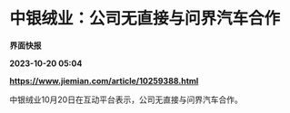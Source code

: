 # 中银绒业：公司无直接与问界汽车合作
**界面快报**

**2023-10-20 05:04**

**https://www.jiemian.com/article/10259388.html**

中银绒业10月20日在互动平台表示，公司无直接与问界汽车合作。